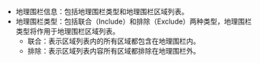 - 地理围栏信息：包括地理围栏类型和地理围栏区域列表。
- 地理围栏类型：包括联合（Include）和排除（Exclude）两种类型，地理围栏类型将作用于地理围栏区域列表。
    - 联合：表示区域列表内的所有区域都包含在地理围栏内。
    - 排除：表示区域列表内容所有区域都排除在地理围栏外。



